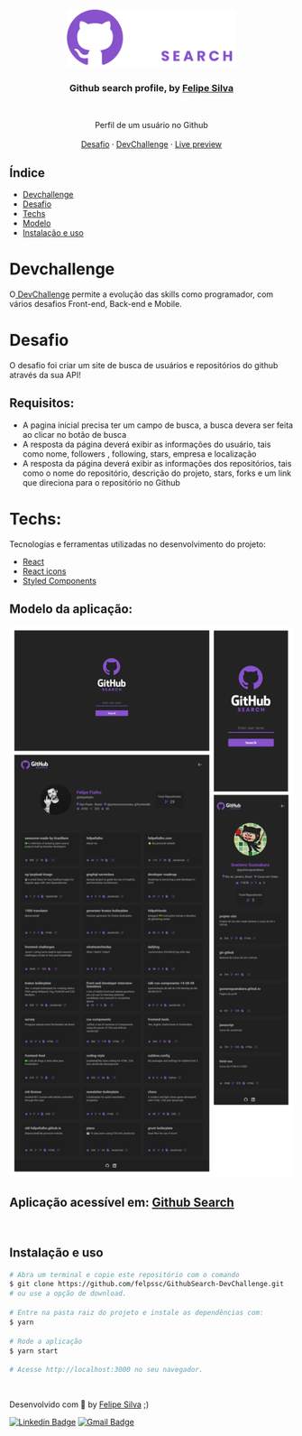 <br />
<p align="center">
    <img src="./src/assets/images/logo-horizontal.svg" alt="Logo" width="300">
    <br />

  <h3 align="center">Github search profile, by <a href="https://github.com/felpssc">Felipe Silva</a></h3>
 <br />
  <p align="center">
     Perfil de um usuário no Github
       <br />
    <br />
    <a href="https://github.com/Diegooliveyra/Github_Search">Desafio</a>
    ·
    <a href="https://www.devchallenge.com.br/">DevChallenge</a>
    ·
    <a href="https://github-search-felpssc.vercel.app">Live preview</a>
  </p>
</p>

## Índice

* [Devchallenge](#devchallenge) 
* [Desafio](#desafio)
* [Techs](#techs)
* [Modelo](#modelo-da-aplicação)
* [Instalação e uso](#instalação-e-uso)

# Devchallenge
O<a href="https://devchallenge.now.sh/"> DevChallenge</a> permite a evolução das skills como programador, com vários desafios Front-end, Back-end e Mobile.

# Desafio
O desafio foi criar um site de busca de usuários e repositórios do github através da sua API!
## Requisitos:
- A pagina inicial precisa ter um campo de busca, a busca devera ser feita ao clicar no botão de busca<br>
- A resposta da página deverá exibir as informações do usuário, tais como nome, followers , following, stars, empresa e localização<br>
- A resposta da página deverá exibir as informações dos repositórios, tais como o nome do repositório, descrição do projeto, stars, forks e um link que direciona para o repositório no Github<br>


# Techs: 
Tecnologias e ferramentas utilizadas no desenvolvimento do projeto:

- [React](https://reactjs.org/)
- [React icons](https://react-icons.github.io/react-icons)
- [Styled Components](https://styled-components.com/)

## Modelo da aplicação:

<p align="center">
    <img src="./src/assets/images/layout.png" alt="Layout" width="1000">
</p>

## Aplicação acessível em: [Github Search](https://github-search-felpssc.vercel.app/)

<br>

## Instalação e uso

```bash
# Abra um terminal e copie este repositório com o comando
$ git clone https://github.com/felpssc/GithubSearch-DevChallenge.git
# ou use a opção de download.

# Entre na pasta raiz do projeto e instale as dependências com:
$ yarn

# Rode a aplicação
$ yarn start

# Acesse http://localhost:3000 no seu navegador.
```

<br>


Desenvolvido com 💜 by [Felipe Silva](https://github.com/felpssc) ;)

[![Linkedin Badge](https://img.shields.io/badge/-Felipe%20Silva-6E40C9?style=flat-square&logo=Linkedin&logoColor=white&link=https://www.linkedin.com/in/rafaeldcmartins/)](https://www.linkedin.com/in/felipesilva-1/) 
[![Gmail Badge](https://img.shields.io/badge/-carlosfelipesilva.fs@gmail.com-6E40C9?style=flat-square&logo=Gmail&logoColor=white&link=mailto:rafaeldcmartins@gmail.com)](mailto:carlosfelipesilva.fs@gmail.com)